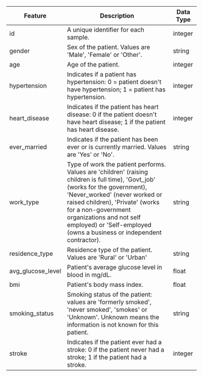 | Feature | Description | Data Type |
| --- | --- | --- |
| id | A unique identifier for each sample. | integer |
| gender | Sex of the patient.  Values are 'Male', 'Female' or 'Other'. | string |
| age | Age of the patient. | integer |
| hypertension | Indicates if a patient has hypertension: 0 = patient doesn't have hypertension; 1 = patient has hypertension.  | integer |
| heart_disease | Indicates if the patient has heart disease: 0 if the patient doesn't have heart disease; 1 if the patient has heart disease. | integer |
| ever_married | Indicates if the patient has been ever or is currently married. Values are 'Yes' or 'No'. | string |
| work_type | Type of work the patient performs.  Values are 'children' (raising children is full time), 'Govt_job' (works for the government), 'Never_worked' (never worked or raised children), 'Private' (works for a non-government organizations and not self employed) or 'Self-employed (owns a business or independent contractor). | string |
| residence_type | Residence type of the patient.  Values are 'Rural' or 'Urban' | string |
| avg_glucose_level | Patient's average glucose level in blood in mg/dL. | float |
| bmi | Patient's body mass index. | float |
| smoking_status | Smoking status of the patient: values are 'formerly smoked', 'never smoked', 'smokes' or 'Unknown'.  Unknown means the information is not known for this patient.  | string |
| stroke | Indicates if the patient ever had a stroke: 0 if the patient never had a stroke; 1 if the patient had a stroke. | integer |
